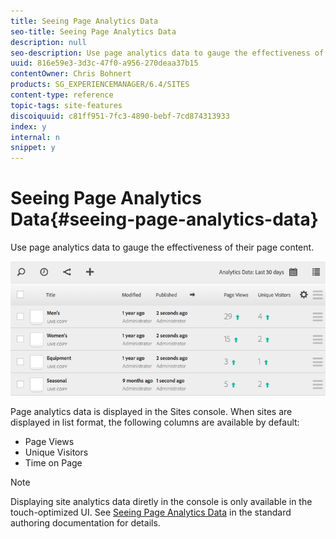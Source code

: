 ```yaml
---
title: Seeing Page Analytics Data
seo-title: Seeing Page Analytics Data
description: null
seo-description: Use page analytics data to gauge the effectiveness of their page content.
uuid: 816e59e3-3d3c-47f0-a956-270deaa37b15
contentOwner: Chris Bohnert
products: SG_EXPERIENCEMANAGER/6.4/SITES
content-type: reference
topic-tags: site-features
discoiquuid: c81ff951-7fc3-4890-bebf-7cd874313933
index: y
internal: n
snippet: y
---
```


# Seeing Page Analytics Data{#seeing-page-analytics-data}

Use page analytics data to gauge the effectiveness of their page content.

![](assets/chlimage_1-127.png)

Page analytics data is displayed in the Sites console. When sites are displayed in list format, the following columns are available by default:

* Page Views
* Unique Visitors
* Time on Page

>[!NOTE]
>
>Displaying site analytics data diretly in the console is only available in the touch-optimized UI. See [Seeing Page Analytics Data](../../../sites/authoring/using/pa-using.md) in the standard authoring documentation for details.

